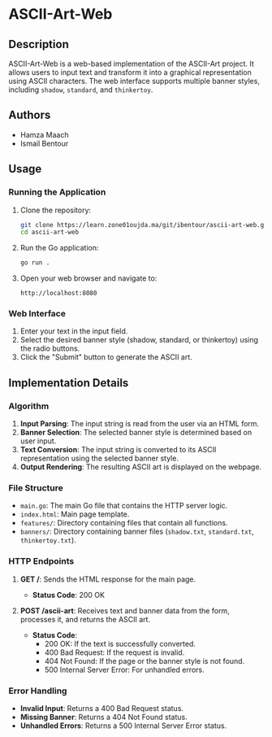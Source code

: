 # ASCII-Art-Web

## Description

ASCII-Art-Web is a web-based implementation of the ASCII-Art project. It allows users to input text and transform it into a graphical representation using ASCII characters. The web interface supports multiple banner styles, including `shadow`, `standard`, and `thinkertoy`.

## Authors

- Hamza Maach
- Ismail Bentour

## Usage

### Running the Application

1. Clone the repository:

    ```sh
    git clone https://learn.zone01oujda.ma/git/ibentour/ascii-art-web.git
    cd ascii-art-web
    ```

2. Run the Go application:

    ```sh
    go run .
    ```

3. Open your web browser and navigate to:

    ```
    http://localhost:8080
    ```

### Web Interface

1. Enter your text in the input field.
2. Select the desired banner style (shadow, standard, or thinkertoy) using the radio buttons.
3. Click the "Submit" button to generate the ASCII art.

## Implementation Details

### Algorithm

1. **Input Parsing**: The input string is read from the user via an HTML form.
2. **Banner Selection**: The selected banner style is determined based on user input.
3. **Text Conversion**: The input string is converted to its ASCII representation using the selected banner style.
4. **Output Rendering**: The resulting ASCII art is displayed on the webpage.

### File Structure

- `main.go`: The main Go file that contains the HTTP server logic.
- `index.html`: Main page template.
- `features/`: Directory containing files that contain all functions.
- `banners/`: Directory containing banner files (`shadow.txt`, `standard.txt`, `thinkertoy.txt`).

### HTTP Endpoints

1. **GET /**: Sends the HTML response for the main page.

    - **Status Code**: 200 OK

2. **POST /ascii-art**: Receives text and banner data from the form, processes it, and returns the ASCII art.

    - **Status Code**: 
        - 200 OK: If the text is successfully converted.
        - 400 Bad Request: If the request is invalid.
        - 404 Not Found: If the page or the banner style is not found.
        - 500 Internal Server Error: For unhandled errors.

### Error Handling

- **Invalid Input**: Returns a 400 Bad Request status.
- **Missing Banner**: Returns a 404 Not Found status.
- **Unhandled Errors**: Returns a 500 Internal Server Error status.
